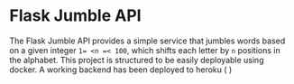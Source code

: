 # Flask Jumble API

The Flask Jumble API provides a simple service that jumbles words based on a given integer `1= <n =< 100`, which shifts each letter by `n` positions in the alphabet. This project is structured to be easily deployable using docker. A working backend has been deployed to heroku ( )
